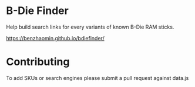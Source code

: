 # B-Die Finder

Help build search links for every variants of known B-Die RAM sticks.

https://benzhaomin.github.io/bdiefinder/

# Contributing

To add SKUs or search engines please submit a pull request against data.js
